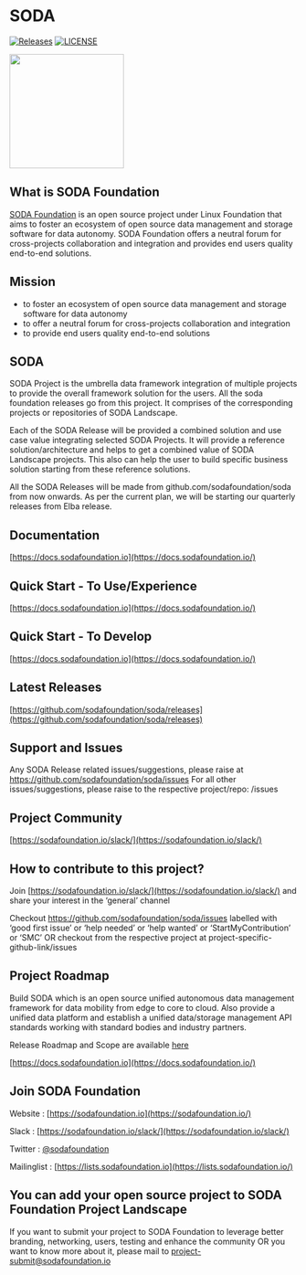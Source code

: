 # SODA 

[![Releases](https://img.shields.io/github/release/sodafoundation/soda/all.svg?style=flat-square)](https://github.com/sodafoundation/soda/releases)
[![LICENSE](https://img.shields.io/github/license/sodafoundation/soda.svg?style=flat-square)](https://github.com/sodafoundation/soda/blob/master/LICENSE)

<img src="https://sodafoundation.io/wp-content/uploads/2020/01/SODA_logo_outline_color_800x800.png" width="200" height="200">

## What is SODA Foundation
[SODA Foundation](https://sodafoundation.io) is an open source project under Linux Foundation that aims to foster an ecosystem of open source data management and storage software for data autonomy. SODA Foundation offers a neutral forum for cross-projects collaboration and integration and provides end users quality end-to-end solutions.

## Mission
 - to foster an ecosystem of open source data management and storage software for data autonomy
 - to offer a neutral forum for cross-projects collaboration and integration
  - to provide end users quality end-to-end solutions

## SODA 

SODA Project is the umbrella data framework integration of multiple projects to provide the overall framework solution for the users. All the soda foundation releases go from this project. It comprises of the corresponding projects or repositories of SODA Landscape. 

Each of the SODA Release will be provided a combined solution and use case value integrating selected SODA Projects. It will provide a reference solution/architecture and helps to get a combined value of SODA Landscape projects. This also can help the user to build specific business solution starting from these reference solutions.

All the SODA Releases will be made from github.com/sodafoundation/soda from now onwards. As per the current plan, we will be starting our quarterly releases from Elba release.

## Documentation

[https://docs.sodafoundation.io](https://docs.sodafoundation.io/)

## Quick Start - To Use/Experience

[https://docs.sodafoundation.io](https://docs.sodafoundation.io/)

## Quick Start - To Develop

[https://docs.sodafoundation.io](https://docs.sodafoundation.io/)

## Latest Releases

[https://github.com/sodafoundation/soda/releases](https://github.com/sodafoundation/soda/releases)

## Support and Issues

Any SODA Release related issues/suggestions, please raise at https://github.com/sodafoundation/soda/issues
For all other issues/suggestions, please raise to the respective project/repo: <project-link-as-given-in-each-SODA-Release>/issues

## Project Community

[https://sodafoundation.io/slack/](https://sodafoundation.io/slack/)

## How to contribute to this project?

Join [https://sodafoundation.io/slack/](https://sodafoundation.io/slack/) and share your interest in the ‘general’ channel

Checkout https://github.com/sodafoundation/soda/issues labelled with ‘good first issue’ or ‘help needed’ or ‘help wanted’ or ‘StartMyContribution’ or ‘SMC’
OR checkout from the respective project at project-specific-github-link/issues

## Project Roadmap

Build SODA which is an open source unified autonomous data management framework for data mobility from edge to core to cloud. Also provide a unified data platform and establish a unified data/storage management API standards working with standard bodies and industry partners.

Release Roadmap and Scope are available [here](https://github.com/sodafoundation/soda/blob/master/roadmap.md)

[https://docs.sodafoundation.io](https://docs.sodafoundation.io/)

## Join SODA Foundation

Website : [https://sodafoundation.io](https://sodafoundation.io/)

Slack  : [https://sodafoundation.io/slack/](https://sodafoundation.io/slack/)

Twitter  : [@sodafoundation](https://twitter.com/sodafoundation)

Mailinglist  : [https://lists.sodafoundation.io](https://lists.sodafoundation.io/)

## You can add your open source project to SODA Foundation Project Landscape
If you want to submit your project to SODA Foundation to leverage better branding, networking, users, testing and enhance the community OR you want to know more about it, please mail to project-submit@sodafoundation.io
